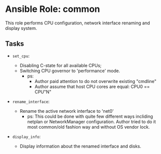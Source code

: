 # Ansible Role: common

This role performs CPU configuration, network interface renaming and display system.

## Tasks
- `set_cpu`: 
   - Disabling C-state for all available CPUs;
   - Switching CPU governor to 'performance' mode.
      - ps: 
         - Author paid attention to do not overwrite existing "cmdline" 
         - Author assume that host CPU cores are equal: CPU0 == CPU"N"
        

- `rename_interface`: 
   - Rename the active network interface to 'net0'
      - ps: This could be done with quite few different ways incliding netplan or NetworkManager configuration. Author tried to do it most common/old fashion way and without OS vendor lock.

- `display_info`: 
   - Display information about the renamed interface and disks. 
